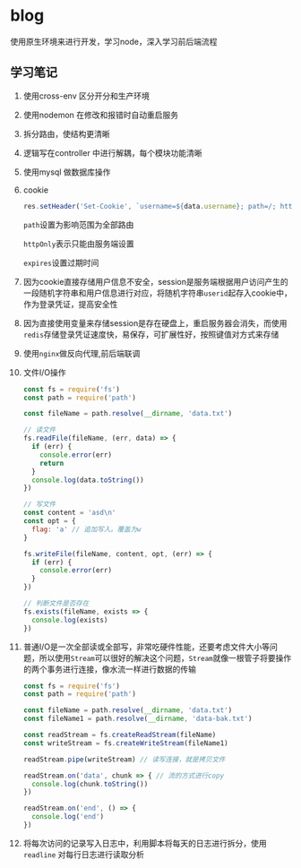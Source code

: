 # blog
使用原生环境来进行开发，学习node，深入学习前后端流程

## 学习笔记
1. 使用cross-env 区分开分和生产环境

2. 使用nodemon 在修改和报错时自动重启服务

3. 拆分路由，使结构更清晰

4. 逻辑写在controller 中进行解耦，每个模块功能清晰

5. 使用mysql 做数据库操作

6. cookie

    ```javascript
    res.setHeader('Set-Cookie', `username=${data.username}; path=/; httpOnly; expires=${getCookieExpires()}`)
    ```

    `path`设置为影响范围为全部路由

    `httpOnly`表示只能由服务端设置

    `expires`设置过期时间

7. 因为cookie直接存储用户信息不安全，session是服务端根据用户访问产生的一段随机字符串和用户信息进行对应，将随机字符串`userid`起存入cookie中，作为登录凭证，提高安全性

8. 因为直接使用变量来存储session是存在硬盘上，重启服务器会消失，而使用`redis`存储登录凭证速度快，易保存，可扩展性好，按照键值对方式来存储

9. 使用`nginx`做反向代理,前后端联调

8. 文件I/O操作

   ```js
   const fs = require('fs')
   const path = require('path')
   
   const fileName = path.resolve(__dirname, 'data.txt')
   
   // 读文件
   fs.readFile(fileName, (err, data) => {
     if (err) {
       console.error(err)
       return
     }
     console.log(data.toString())
   })
   
   // 写文件
   const content = 'asd\n'
   const opt = {
     flag: 'a' // 追加写入。覆盖为w
   }
   
   fs.writeFile(fileName, content, opt, (err) => {
     if (err) {
       console.error(err)
     }
   })
   
   // 判断文件是否存在
   fs.exists(fileName, exists => {
     console.log(exists)
   })
   ```

9. 普通I/O是一次全部读或全部写，非常吃硬件性能，还要考虑文件大小等问题，所以使用`Stream`可以很好的解决这个问题，`Stream`就像一根管子将要操作的两个事务进行连接，像水流一样进行数据的传输

   ```js
   const fs = require('fs')
   const path = require('path')
   
   const fileName = path.resolve(__dirname, 'data.txt')
   const fileName1 = path.resolve(__dirname, 'data-bak.txt')
   
   const readStream = fs.createReadStream(fileName)
   const writeStream = fs.createWriteStream(fileName1)
   
   readStream.pipe(writeStream) // 读写连接，就是拷贝文件
   
   readStream.on('data', chunk => { // 流的方式进行copy
     console.log(chunk.toString())
   })
   
   readStream.on('end', () => {
     console.log('end')
   })
   ```

12. 将每次访问的记录写入日志中，利用脚本将每天的日志进行拆分，使用`readline` 对每行日志进行读取分析